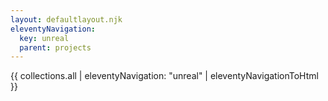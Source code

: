 ```yaml
---
layout: defaultlayout.njk
eleventyNavigation:
  key: unreal
  parent: projects
---
```

{{ collections.all | eleventyNavigation: "unreal" | eleventyNavigationToHtml }}